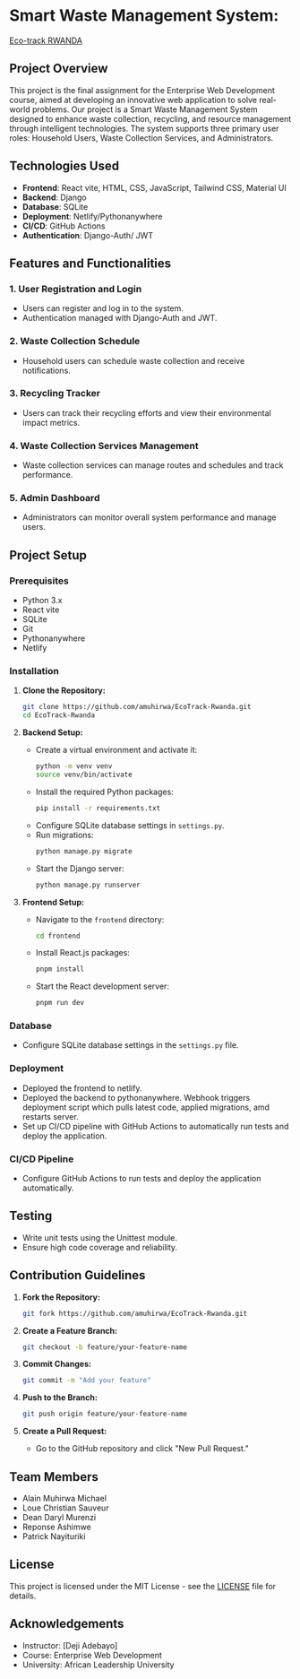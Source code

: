 # Smart Waste Management System:
<a href="https://main--eco-track-rw.netlify.app/">Eco-track RWANDA </a>

## Project Overview
This project is the final assignment for the Enterprise Web Development course, aimed at developing an innovative web application to solve real-world problems. Our project is a Smart Waste Management System designed to enhance waste collection, recycling, and resource management through intelligent technologies. The system supports three primary user roles: Household Users, Waste Collection Services, and Administrators.

## Technologies Used
- **Frontend**: React vite, HTML, CSS, JavaScript, Tailwind CSS, Material UI
- **Backend**: Django
- **Database**: SQLite
- **Deployment**: Netlify/Pythonanywhere
- **CI/CD**: GitHub Actions
- **Authentication**: Django-Auth/ JWT

## Features and Functionalities
### 1. User Registration and Login
- Users can register and log in to the system.
- Authentication managed with Django-Auth and JWT.

### 2. Waste Collection Schedule
- Household users can schedule waste collection and receive notifications.

### 3. Recycling Tracker
- Users can track their recycling efforts and view their environmental impact metrics.

### 4. Waste Collection Services Management
- Waste collection services can manage routes and schedules and track performance.

### 5. Admin Dashboard
- Administrators can monitor overall system performance and manage users.

## Project Setup

### Prerequisites
- Python 3.x
- React vite
- SQLite
- Git
- Pythonanywhere
- Netlify

### Installation

1. **Clone the Repository:**
   ```bash
   git clone https://github.com/amuhirwa/EcoTrack-Rwanda.git
   cd EcoTrack-Rwanda
   ```

2. **Backend Setup:**
   - Create a virtual environment and activate it:
     ```bash
     python -m venv venv
     source venv/bin/activate
     ```
   - Install the required Python packages:
     ```bash
     pip install -r requirements.txt
     ```
   - Configure SQLite database settings in `settings.py`.
   - Run migrations:
     ```bash
     python manage.py migrate
     ```
   - Start the Django server:
     ```bash
     python manage.py runserver
     ```

3. **Frontend Setup:**
   - Navigate to the `frontend` directory:
     ```bash
     cd frontend
     ```
   - Install React.js packages:
     ```bash
     pnpm install
     ```
   - Start the React development server:
     ```bash
     pnpm run dev
     ```

### Database
- Configure SQLite database settings in the `settings.py` file.

### Deployment
- Deployed the frontend to netlify.
- Deployed the backend to pythonanywhere. Webhook triggers deployment script which pulls latest code, applied migrations, amd restarts server.
- Set up CI/CD pipeline with GitHub Actions to automatically run tests and deploy the application.

### CI/CD Pipeline
- Configure GitHub Actions to run tests and deploy the application automatically.

## Testing
- Write unit tests using the Unittest module.
- Ensure high code coverage and reliability.

## Contribution Guidelines
1. **Fork the Repository:**
   ```bash
   git fork https://github.com/amuhirwa/EcoTrack-Rwanda.git
   ```

2. **Create a Feature Branch:**
   ```bash
   git checkout -b feature/your-feature-name
   ```

3. **Commit Changes:**
   ```bash
   git commit -m "Add your feature"
   ```

4. **Push to the Branch:**
   ```bash
   git push origin feature/your-feature-name
   ```

5. **Create a Pull Request:**
   - Go to the GitHub repository and click "New Pull Request."

## Team Members
- Alain Muhirwa Michael
- Loue Christian Sauveur 
- Dean Daryl Murenzi
- Reponse Ashimwe
- Patrick Nayituriki 

## License
This project is licensed under the MIT License - see the [LICENSE](LICENSE) file for details.

## Acknowledgements
- Instructor: [Deji Adebayo]
- Course: Enterprise Web Development
- University: African Leadership University
